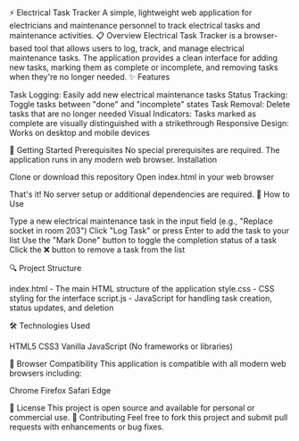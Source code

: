 ⚡ Electrical Task Tracker
A simple, lightweight web application for electricians and maintenance personnel to track electrical tasks and maintenance activities.
📋 Overview
Electrical Task Tracker is a browser-based tool that allows users to log, track, and manage electrical maintenance tasks. The application provides a clean interface for adding new tasks, marking them as complete or incomplete, and removing tasks when they're no longer needed.
✨ Features

Task Logging: Easily add new electrical maintenance tasks
Status Tracking: Toggle tasks between "done" and "incomplete" states
Task Removal: Delete tasks that are no longer needed
Visual Indicators: Tasks marked as complete are visually distinguished with a strikethrough
Responsive Design: Works on desktop and mobile devices

🚀 Getting Started
Prerequisites
No special prerequisites are required. The application runs in any modern web browser.
Installation

Clone or download this repository
Open index.html in your web browser

That's it! No server setup or additional dependencies are required.
🔧 How to Use

Type a new electrical maintenance task in the input field (e.g., "Replace socket in room 203")
Click "Log Task" or press Enter to add the task to your list
Use the "Mark Done" button to toggle the completion status of a task
Click the ❌ button to remove a task from the list

🔍 Project Structure

index.html - The main HTML structure of the application
style.css - CSS styling for the interface
script.js - JavaScript for handling task creation, status updates, and deletion

🛠️ Technologies Used

HTML5
CSS3
Vanilla JavaScript (No frameworks or libraries)

📱 Browser Compatibility
This application is compatible with all modern web browsers including:

Chrome
Firefox
Safari
Edge

📝 License
This project is open source and available for personal or commercial use.
👥 Contributing
Feel free to fork this project and submit pull requests with enhancements or bug fixes.
